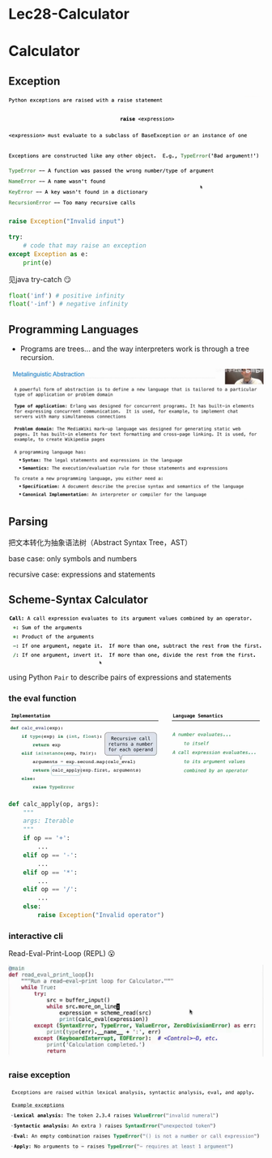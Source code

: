 # Lec28-Calculator

# Calculator

## Exception

![alt text](image.png)

```python
raise Exception("Invalid input")
```

```python
try:
    # code that may raise an exception
except Exception as e:
    print(e)
```
见java try-catch :smirk:

```python
float('inf') # positive infinity
float('-inf') # negative infinity
```

## Programming Languages
- Programs are trees... and the way interpreters work is through a tree recursion.

![alt text](image-1.png)

## Parsing

把文本转化为抽象语法树（Abstract Syntax Tree，AST）

base case: only symbols and numbers

recursive case: expressions and statements

## Scheme-Syntax Calculator

![alt text](image-2.png)

using Python `Pair` to describe pairs of expressions and statements
### the eval function

![alt text](image-3.png)

```python
def calc_apply(op, args):
    """
    args: Iterable
    """
    if op == '+':
        ...
    elif op == '-':
        ...
    elif op == '*':
        ...
    elif op == '/':
        ...
    else:
        raise Exception("Invalid operator")
```

### interactive cli
Read-Eval-Print-Loop (REPL) :open_mouth:

![alt text](image-4.png)

### raise exception

![alt text](image-5.png)

